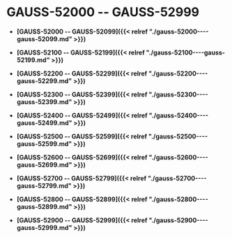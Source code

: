 # GAUSS-52000 -- GAUSS-52999

-   **[GAUSS-52000 -- GAUSS-52099]({{< relref "./gauss-52000----gauss-52099.md" >}})**  

-   **[GAUSS-52100 -- GAUSS-52199]({{< relref "./gauss-52100----gauss-52199.md" >}})**  

-   **[GAUSS-52200 -- GAUSS-52299]({{< relref "./gauss-52200----gauss-52299.md" >}})**  

-   **[GAUSS-52300 -- GAUSS-52399]({{< relref "./gauss-52300----gauss-52399.md" >}})**  

-   **[GAUSS-52400 -- GAUSS-52499]({{< relref "./gauss-52400----gauss-52499.md" >}})**  

-   **[GAUSS-52500 -- GAUSS-52599]({{< relref "./gauss-52500----gauss-52599.md" >}})**  

-   **[GAUSS-52600 -- GAUSS-52699]({{< relref "./gauss-52600----gauss-52699.md" >}})**  

-   **[GAUSS-52700 -- GAUSS-52799]({{< relref "./gauss-52700----gauss-52799.md" >}})**  

-   **[GAUSS-52800 -- GAUSS-52899]({{< relref "./gauss-52800----gauss-52899.md" >}})**  

-   **[GAUSS-52900 -- GAUSS-52999]({{< relref "./gauss-52900----gauss-52999.md" >}})**  



